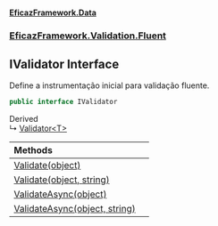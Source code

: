 #### [EficazFramework.Data](EficazFrameworkData.md 'EficazFramework Data')
### [EficazFramework.Validation.Fluent](EficazFrameworkData.md#EficazFramework.Validation.Fluent 'EficazFramework.Validation.Fluent')

## IValidator Interface

Define a instrumentação inicial para validação fluente.

```csharp
public interface IValidator
```

Derived  
&#8627; [Validator&lt;T&gt;](EficazFramework.Validation.Fluent/Validator_T_.md 'EficazFramework.Validation.Fluent.Validator<T>')

| Methods | |
| :--- | :--- |
| [Validate(object)](EficazFramework.Validation.Fluent/IValidator/Validate(object).md 'EficazFramework.Validation.Fluent.IValidator.Validate(object)') | |
| [Validate(object, string)](EficazFramework.Validation.Fluent/IValidator/Validate(object,string).md 'EficazFramework.Validation.Fluent.IValidator.Validate(object, string)') | |
| [ValidateAsync(object)](EficazFramework.Validation.Fluent/IValidator/ValidateAsync(object).md 'EficazFramework.Validation.Fluent.IValidator.ValidateAsync(object)') | |
| [ValidateAsync(object, string)](EficazFramework.Validation.Fluent/IValidator/ValidateAsync(object,string).md 'EficazFramework.Validation.Fluent.IValidator.ValidateAsync(object, string)') | |
